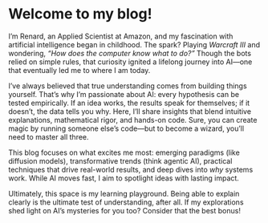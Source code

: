 # Welcome to my blog! 
I’m Renard, an Applied Scientist at Amazon, and my fascination with artificial intelligence began in childhood. The spark? Playing _Warcraft III_ and wondering, _“How does the computer know what to do?”_ Though the bots relied on simple rules, that curiosity ignited a lifelong journey into AI—one that eventually led me to where I am today.

I’ve always believed that true understanding comes from building things yourself. That’s why I’m passionate about AI: every hypothesis can be tested empirically. If an idea works, the results speak for themselves; if it doesn’t, the data tells you why. Here, I’ll share insights that blend intuitive explanations, mathematical rigor, and hands-on code. Sure, you can create magic by running someone else’s code—but to become a wizard, you’ll need to master all three.

This blog focuses on what excites me most: emerging paradigms (like diffusion models), transformative trends (think agentic AI), practical techniques that drive real-world results, and deep dives into _why_ systems work. While AI moves fast, I aim to spotlight ideas with lasting impact.

Ultimately, this space is my learning playground. Being able to explain clearly is the ultimate test of understanding, after all. If my explorations shed light on AI’s mysteries for you too? Consider that the best bonus!
